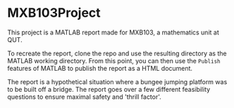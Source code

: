 # MXB103Project

This project is a MATLAB report made for MXB103, a mathematics unit at QUT.

To recreate the report, clone the repo and use the resulting directory as the
MATLAB working directory. From this point, you can then use the `Publish` 
features of MATLAB to publish the report as a HTML document.

The report is a hypothetical situation where a bungee jumping platform was to 
be built off a bridge. The report goes over a few different feasibility 
questions to ensure maximal safety and 'thrill factor'.
